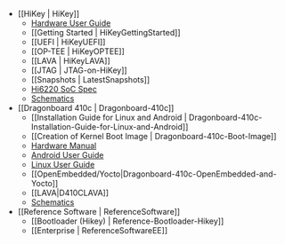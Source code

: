 - [[HiKey | HiKey]]
  - [Hardware User Guide](https://github.com/96boards/documentation/blob/master/hikey/HiKey_User_Guide_Rev0.2.pdf)
  - [[Getting Started | HiKeyGettingStarted]]
  - [[UEFI | HiKeyUEFI]]
  - [[OP-TEE | HiKeyOPTEE]]
  - [[LAVA | HiKeyLAVA]]
  - [[JTAG | JTAG-on-HiKey]]
  - [[Snapshots | LatestSnapshots]]
  - [Hi6220 SoC Spec](https://github.com/96boards/documentation/blob/master/hikey/Hi6220V100_Multi-Mode_Application_Processor_Function_Description.pdf)
  - [Schematics](https://github.com/96boards/documentation/blob/master/hikey/96Boards-Hikey-Rev-A1.pdf)
- [[Dragonboard 410c | Dragonboard-410c]]
  - [[Installation Guide for Linux and Android | Dragonboard-410c-Installation-Guide-for-Linux-and-Android]]
  - [[Creation of Kernel Boot Image | Dragonboard-410c-Boot-Image]]
  - [Hardware Manual](https://github.com/96boards/documentation/blob/master/dragonboard410c/HardwareManual_DragonBoard.pdf)
  - [Android User Guide](https://github.com/96boards/documentation/blob/master/dragonboard410c/AndroidUserGuide_DragonBoard.pdf)
  - [Linux User Guide](https://github.com/96boards/documentation/blob/master/dragonboard410c/LinuxUserGuide_DragonBoard.pdf)
  - [[OpenEmbedded/Yocto|Dragonboard-410c-OpenEmbedded-and-Yocto]]
  - [[LAVA|D410CLAVA]]
  - [Schematics](http://linaro.co/db410c-schematics)
- [[Reference Software | ReferenceSoftware]]
  - [[Bootloader (Hikey) | Reference-Bootloader-Hikey]]
  - [[Enterprise | ReferenceSoftwareEE]]
